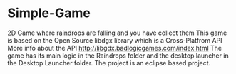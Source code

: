 # Simple-Game
2D Game where raindrops are falling and you have collect them
This game is based on the Open Source libdgx library which is a Cross-Platfrom API
More info about the API http://libgdx.badlogicgames.com/index.html
The game has its main logic in the Raindrops folder and the desktop launcher in the Desktop Launcher folder.
The project is an eclipse based project.
